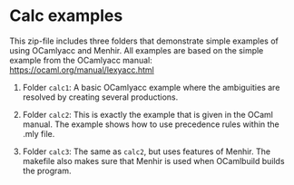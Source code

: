 

# Calc examples

This zip-file includes three folders that demonstrate simple examples of
using OCamlyacc and Menhir. All examples are based on the simple
example from the OCamlyacc manual:
https://ocaml.org/manual/lexyacc.html

1. Folder `calc1`: A basic OCamlyacc example where the ambiguities are
resolved by creating several productions.

2. Folder `calc2`: This is exactly the example that is given in the
OCaml manual. The example shows how to use precedence rules within the
.mly file.

3. Folder `calc3`: The same as `calc2`, but uses features of
Menhir. The makefile also makes sure that Menhir is used when
OCamlbuild builds the program.